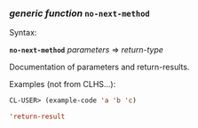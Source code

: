 ### <em>generic function</em> <strong>`no-next-method`</strong>

Syntax:

<strong>`no-next-method`</strong> <em>parameters</em> => <em>return-type</em>

Documentation of parameters and return-results.

Examples (not from CLHS...):

```lisp
CL-USER> (example-code 'a 'b 'c)

'return-result
```
